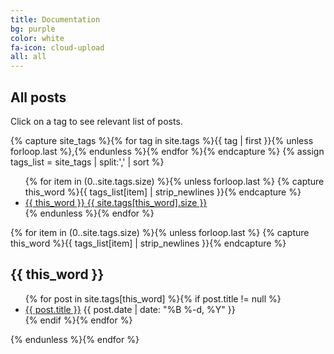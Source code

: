 ```yaml
---
title: Documentation
bg: purple
color: white
fa-icon: cloud-upload
all: all
---
```


## All posts


<!-- Create a list of all the other posts that link to other pages -->

Click on a tag to see relevant list of posts.

  

<!-- FROM MICRONAUT TAG INDEX.MD -->

{% capture site_tags %}{% for tag in site.tags %}{{ tag | first }}{% unless forloop.last %},{% endunless %}{% endfor %}{% endcapture %}
{% assign tags_list = site_tags | split:',' | sort %}

<ul class="tag-box inline">
  {% for item in (0..site.tags.size) %}{% unless forloop.last %}
    {% capture this_word %}{{ tags_list[item] | strip_newlines }}{% endcapture %}
    <li><a href="#{{ this_word }}">{{ this_word }} <span>{{ site.tags[this_word].size }}</span></a></li>
  {% endunless %}{% endfor %}
</ul>

{% for item in (0..site.tags.size) %}{% unless forloop.last %}
  {% capture this_word %}{{ tags_list[item] | strip_newlines }}{% endcapture %}
  <h2 id="{{ this_word }}">{{ this_word }}</h2>
  <ul class="post-list">
  {% for post in site.tags[this_word] %}{% if post.title != null %}
     <li><a href="{{ post.link }}" target="_blank" >{{ post.title }}</a>
    <span class="date">{{ post.date | date: "%B %-d, %Y"  }}</span></li>
    <!-- <li><a href="{{ post.url }}{{ post.url }}">{{ post.title }}<span class="entry-date"><time datetime="{{ post.date | date_to_xmlschema }}">{{ entity.date | date: "%B %d, %Y" }}</time></span></a></li> -->
  {% endif %}{% endfor %}
  </ul>
{% endunless %}{% endfor %}